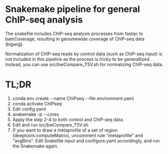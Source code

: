 # Snakemake pipeline for general ChIP-seq analysis

The snakefile includes ChIP-seq analysis processes from fastqc to bamCoverage, resulting in genomewide coverage of ChIP-seq data (bigwig).

Normalization of ChIP-seq reads by control data (such as ChIP-seq input) is not included in this pipeline as the process is tricky to be generallized. Instead, you can use src/bwCompare_TSV.sh for normalizing ChIP-seq data. 

# TL;DR
1. conda env create --name ChIPseq --file environment.yaml
2. conda activate ChIPseq
3. Edit config.yaml
4. snakemake -p --cores <threads>
5. Apply the step 2-4 to both control and ChIP-seq data.
6. Edit and run src/bwCompare_TSV.sh
7. If you want to draw a metaprofile of a set of region (deeptools:computeMatrix), uncomment rule "metaprofile" and "avgBins". Edit Snakefile input and configure.yaml accordingly, and run the Snakemake again.
